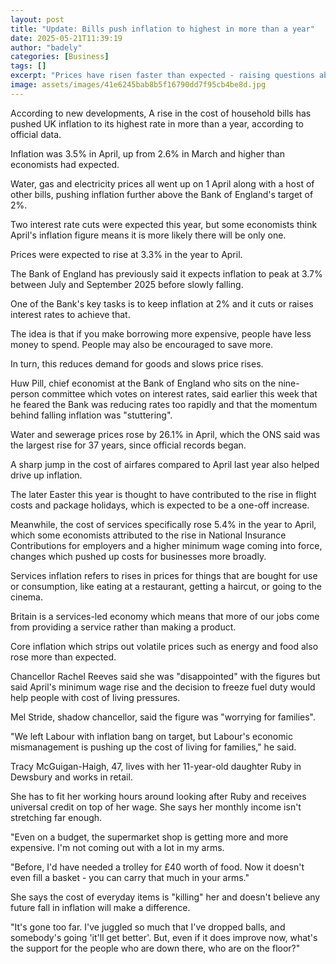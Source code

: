 ```yaml
---
layout: post
title: "Update: Bills push inflation to highest in more than a year"
date: 2025-05-21T11:39:19
author: "badely"
categories: [Business]
tags: []
excerpt: "Prices have risen faster than expected - raising questions about how many interest rate cuts there will be this year"
image: assets/images/41e6245bab8b5f16790dd7f95cb4be8d.jpg
---
```


According to new developments, A rise in the cost of household bills has pushed UK inflation to its highest rate in more than a year, according to official data.

Inflation was 3.5% in April, up from 2.6% in March and higher than economists had expected.

Water, gas and electricity prices all went up on 1 April along with a host of other bills, pushing inflation further above the Bank of England's target of 2%.

Two interest rate cuts were expected this year, but some economists think April's inflation figure means it is more likely there will be only one.

Prices were expected to rise at 3.3% in the year to April.

The Bank of England has previously said it expects inflation to peak at 3.7% between July and September 2025 before slowly falling.

One of the Bank's key tasks is to keep inflation at 2% and it cuts or raises interest rates to achieve that.

The idea is that if you make borrowing more expensive, people have less money to spend. People may also be encouraged to save more.

In turn, this reduces demand for goods and slows price rises.

Huw Pill, chief economist at the Bank of England who sits on the nine-person committee which votes on interest rates, said earlier this week that he feared the Bank was reducing rates too rapidly and that the momentum behind falling inflation was "stuttering".

Water and sewerage prices rose by 26.1% in April, which the ONS said was the largest rise for 37 years, since official records began. 

A sharp jump in the cost of airfares compared to April last year also helped drive up inflation.

The later Easter this year is thought to have contributed to the rise in flight costs and package holidays, which is expected to be a one-off increase.

Meanwhile, the cost of services specifically rose 5.4% in the year to April, which some economists attributed to the rise in National Insurance Contributions for employers and a higher minimum wage coming into force, changes which pushed up costs for businesses more broadly.

Services inflation refers to rises in prices for things that are bought for use or consumption, like eating at a restaurant, getting a haircut, or going to the cinema.

Britain is a services-led economy which means that more of our jobs come from providing a service rather than making a product.

Core inflation which strips out volatile prices such as energy and food also rose more than expected.

Chancellor Rachel Reeves said she was "disappointed" with the figures but said April's minimum wage rise and the decision to freeze fuel duty would help people with cost of living pressures.

Mel Stride, shadow chancellor, said the figure was "worrying for families".

"We left Labour with inflation bang on target, but Labour's economic mismanagement is pushing up the cost of living for families," he said.

Tracy McGuigan-Haigh, 47, lives with her 11-year-old daughter Ruby in Dewsbury and works in retail.

She has to fit her working hours around looking after Ruby and receives universal credit on top of her wage. She says her monthly income isn't stretching far enough.

"Even on a budget, the supermarket shop is getting more and more expensive. I'm not coming out with a lot in my arms.

"Before, I'd have needed a trolley for £40 worth of food. Now it doesn't even fill a basket - you can carry that much in your arms."

She says the cost of everyday items is "killing" her and doesn't believe any future fall in inflation will make a difference.

"It's gone too far. I've juggled so much that I've dropped balls, and somebody's going 'it'll get better'. But, even if it does improve now, what's the support for the people who are down there, who are on the floor?"

